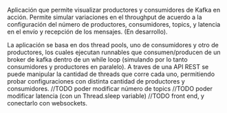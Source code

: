 Aplicación que permite visualizar productores y consumidores de Kafka en acción. Permite simular variaciones en el throughput de acuerdo a la configuración del número de productores, consumidores, topics, y latencia en el envío y recepción de los mensajes. (En desarrollo). 

La aplicación se basa en dos thread pools, uno de consumidores y otro de productores, los cuales ejecutan runnables que consumen/producen de un broker de kafka dentro de un while loop (simulando por lo tanto consumidores y productores en paralelo). A traves de una API REST se puede manipular la cantidad de threads que corre cada uno, permitiendo probar configuraciones con distinta cantidad de productores y consumidores.
//TODO poder modificar número de topics
//TODO poder modificar latencia (con un Thread.sleep variable)
//TODO front end, y conectarlo con websockets. 
